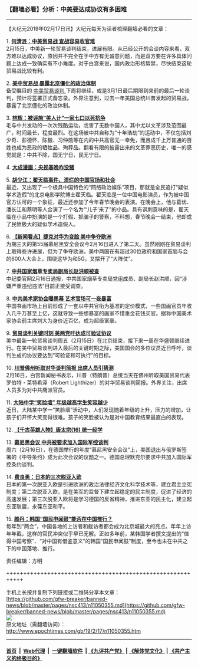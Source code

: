 ### 【翻墙必看】分析：中美要达成协议有多困难
------------------------

<p>
 【大纪元2019年02月17日讯】大纪元每天为读者梳理翻墙必看的文章：
</p>
<p>
 1.
 <b>
  <a href="http://www.epochtimes.com/gb/19/2/16/n11049942.htm" rel="noopener noreferrer" target="_blank">
   何清涟：中美贸易战 宣战容易收官难
  </a>
 </b>
 <br/>
 2月15日，中美新一轮贸易谈判结束，进展有限。从已经公开的会谈内容来看，双方难以达成协议，原因并不完全在于中方有无诚意问题，而是双方要在许多具体问题上达成一致确实有不小难度。对于白宫来说，国内政治形格势禁，尽快结束这轮贸易战比较有利。
</p>
<p>
 2.
 <b>
  <a href="http://www.epochtimes.com/gb/19/2/17/n11050255.htm" rel="noopener noreferrer" target="_blank">
   美中贸易战 暴露北京僵化的政治体制
  </a>
 </b>
 <br/>
 备受瞩目的
 <a href="http://www.epochtimes.com/gb/tag/%E4%B8%AD%E7%BE%8E%E8%B4%B8%E6%98%93%E8%B0%88%E5%88%A4.html">
  中美贸易谈判
 </a>
 下周将继续，或是3月1日最后期限到来前的最后一轮谈判，预计将签署正式备忘录。外界注意到，过去一年美国总统川普发起的贸易战，暴露了北京僵化的政治体制。
</p>
<p>
 3.
 <b>
  <a href="http://www.epochtimes.com/gb/19/2/16/n11049930.htm" rel="noopener noreferrer" target="_blank">
   林辉：被诬施“美人计”一家七口以死抗争
  </a>
 </b>
 <br/>
 毛与中共发动的一次次残酷运动，戕害了无数中国人，其中尤以文革涉及范围最广，时间最长，程度最烈。在这场被中共自称为“十年浩劫”的运动中，不仅包括刘少奇、彭德怀、陈毅、习仲勋等在内的中共高官无一幸免，而且成千上万普通的百姓也成为恶政的牺牲品、殉葬品。翻看有限的披露出来的文革罪恶历史，唯一的感觉就是：中共不除，国无宁日，民无宁日。
</p>
<p>
 4.
 <b>
  <a href="http://www.epochtimes.com/gb/19/2/15/n11047153.htm" rel="noopener noreferrer" target="_blank">
   大成漫画：央视春晚咋没猪
  </a>
 </b>
</p>
<p>
 5.
 <b>
  <a href="http://www.epochtimes.com/gb/19/2/16/n11049894.htm" rel="noopener noreferrer" target="_blank">
   胡少江：翟天临事件、溃烂的中国官场和社会
  </a>
 </b>
 <br/>
 最近，又出现了一个极具中国特色的“网络政治娱乐”项目，那就是全民追打“疑似学术造假”的北京电影学院博士翟天临。翟天临是一位中国电影演员，作为被中国官方认可的一个象征，最近还参加了今年春节晚会的表演。在晚会上，他与葛优、潘长江和蔡明等人合演了一个名为“‘儿子’来了”的小品。具有讽刺意味的是，翟天临在小品中扮演的是一个打假、抓骗子的警察，不料想，春节晚会一结束，他却成了民愤极大的疑似学术造假人。
</p>
<p>
 6.
 <b>
  <a href="http://www.epochtimes.com/gb/19/2/16/n11050059.htm" rel="noopener noreferrer" target="_blank">
   【新闻看点】捷克对华为变脸 美中争夺欧洲
  </a>
 </b>
 <br/>
 为期三天的第55届慕尼黑安全会议今2月16日进入了第二天。虽然刚刚在贸易谈判上取得些许进展，但为了争夺欧洲，美中两国在有超过30位政府和国家首脑与会的600人大会上，围绕这华为和5G，又摆开了“大阵仗”。
</p>
<p>
 7.
 <b>
  <a href="http://www.epochtimes.com/gb/19/2/16/n11049725.htm" rel="noopener noreferrer" target="_blank">
   中共国家烟草专卖局副局长赵洪顺被查
  </a>
 </b>
 <br/>
 中纪委官网2月16日通报，中共国家烟草专卖局党组成员、副局长赵洪顺，因“涉嫌严重违纪违法”目前正接受调查。
</p>
<p>
 8.
 <b>
  <a href="http://www.epochtimes.com/gb/19/2/16/n11050177.htm" rel="noopener noreferrer" target="_blank">
   中共美术家协会曝黑幕 艺术官场可一夜暴富
  </a>
 </b>
 <br/>
 中国书画市场上目前形成了一套以中共官衔为基准的定价模式，一些国画官员年收入几千万甚至上亿，这就导致一些想暴富的画家不惜重金花钱买官。据称中国美术家协会前主席刘大为身价近百亿，成为超级富豪。
</p>
<p>
 9.
 <b>
  <a href="http://www.epochtimes.com/gb/19/2/16/n11050128.htm" rel="noopener noreferrer" target="_blank">
   贸易谈判关键时刻 美两党吁达成可验证协议
  </a>
 </b>
 <br/>
 美中最新一轮贸易谈判周五（2月15日）在北京结束，接下来一周在华盛顿继续进行。在美中贸易谈判进入最后的关键时期之际，美国国会的多位议员近日呼吁，谈判生成的协议要达到“可验证和可执行”的目标。
</p>
<p>
 10.
 <b>
  <a href="http://www.epochtimes.com/gb/19/2/16/n11050138.htm" rel="noopener noreferrer" target="_blank">
   川普佛州听取对华谈判简报 出席人员引猜测
  </a>
 </b>
 <br/>
 2月16日，白宫新闻秘书表示，川普（特朗普）总统当天在佛州听取美国贸易代表罗伯特・莱特希泽（Robert Lighthizer）的对华贸易谈判简报。外界关注，出席人员多为对中共鹰派官员。
</p>
<p>
 11.
 <b>
  <a href="http://www.epochtimes.com/gb/19/2/16/n11049809.htm" rel="noopener noreferrer" target="_blank">
   大陆中学“笑脸墙” 年级越高学生笑容越少
  </a>
 </b>
 <br/>
 近日，大陆某中学一“笑脸墙”活动中，人们发现随着年级的上升，压力的增加，让孩子们开怀大笑变得很难。孩子的笑脸被认为是对中国教育结果最直白的表现。
</p>
<p>
 12.
 <b>
  <a href="http://www.epochtimes.com/gb/16/6/28/n8046259.htm" rel="noopener noreferrer" target="_blank">
   【千古英雄人物】唐太宗(16) 统一经学
  </a>
 </b>
</p>
<p>
 13.
 <b>
  <a href="http://www.epochtimes.com/gb/19/2/16/n11049858.htm" rel="noopener noreferrer" target="_blank">
   慕尼黑会议 中共被要求加入国际军控谈判
  </a>
 </b>
 <br/>
 周六（2月16日），在德国举行的年度“慕尼黑安全会议”上，美国退出与俄罗斯签署的《中导条约》成为此次会议的议题之一。德国总理默克尔要求中共加入国际军控条约谈判。
</p>
<p>
 14.
 <b>
  <a href="http://www.epochtimes.com/gb/19/2/16/n11050067.htm" rel="noopener noreferrer" target="_blank">
   费良勇：日本的三次脱亚入欧
  </a>
 </b>
 <br/>
 日本的第一次脱亚入欧是引进欧洲的政治法律经济文化科学技术等，建立君主立宪制度；第二次脱亚入欧，是在美军的监督下建立起稳定的民主制度，促进了经济的高速发展；第三次脱亚入欧将是学习德国的反省精神，推进东亚的民主化，建立起东亚联盟，永葆东亚和平。
</p>
<p>
 15.
 <b>
  <a href="http://www.epochtimes.com/gb/19/2/16/n11050013.htm" rel="noopener noreferrer" target="_blank">
   颜丹：韩国“国民申闻鼓”能否在中国推行？
  </a>
 </b>
 <br/>
 每年到“两会”，中国各地的上访者和截访者都会成为北京城最大的亮点。年年上访年年截，这样的官民冲突似乎早已无解。正如多年前，某韩国学者撰文提出的“值得中国考察”、“对中国有借鉴意义”的韩国“国民申闻鼓”制度，至今也未在中共之下的中国落地、推行。
</p>
<p>
 责任编辑：方明
</p>

+++++++++++++++++++++++++++++++++++++++++++++++++++++++++++<br/><br/>
手机上长按并复制下列链接或二维码分享本文章：<br/>
[https://github.com/gfw-breaker/banned-news/blob/master/pages/nsc413/n11050355.md](https://github.com/gfw-breaker/banned-news/blob/master/pages/nsc413/n11050355.md)<br/>
[<img src='https://github.com/gfw-breaker/banned-news/blob/master/pages/nsc413/n11050355.md.png'/>](https://github.com/gfw-breaker/banned-news/blob/master/pages/nsc413/n11050355.md)<br/>
原文地址（需翻墙访问）：http://www.epochtimes.com/gb/19/2/17/n11050355.htm


------------------------
#### [首页](https://github.com/gfw-breaker/banned-news/blob/master/README.md) &nbsp;|&nbsp; [Web代理](https://github.com/labour-camp/helloworld) &nbsp;|&nbsp; [一键翻墙软件](https://github.com/gfw-breaker/nogfw/blob/master/README.md) &nbsp;| [《九评共产党》](https://github.com/gfw-breaker/9ping.md/blob/master/README.md#九评之一评共产党是什么) | [《解体党文化》](https://github.com/gfw-breaker/jtdwh.md/blob/master/README.md) | [《共产主义的终极目的》](https://github.com/gfw-breaker/gczydzjmd.md/blob/master/README.md)

